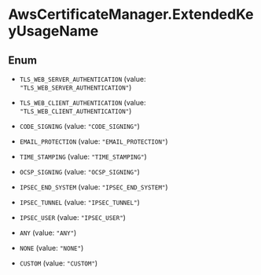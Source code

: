 # AwsCertificateManager.ExtendedKeyUsageName

## Enum


* `TLS_WEB_SERVER_AUTHENTICATION` (value: `"TLS_WEB_SERVER_AUTHENTICATION"`)

* `TLS_WEB_CLIENT_AUTHENTICATION` (value: `"TLS_WEB_CLIENT_AUTHENTICATION"`)

* `CODE_SIGNING` (value: `"CODE_SIGNING"`)

* `EMAIL_PROTECTION` (value: `"EMAIL_PROTECTION"`)

* `TIME_STAMPING` (value: `"TIME_STAMPING"`)

* `OCSP_SIGNING` (value: `"OCSP_SIGNING"`)

* `IPSEC_END_SYSTEM` (value: `"IPSEC_END_SYSTEM"`)

* `IPSEC_TUNNEL` (value: `"IPSEC_TUNNEL"`)

* `IPSEC_USER` (value: `"IPSEC_USER"`)

* `ANY` (value: `"ANY"`)

* `NONE` (value: `"NONE"`)

* `CUSTOM` (value: `"CUSTOM"`)


